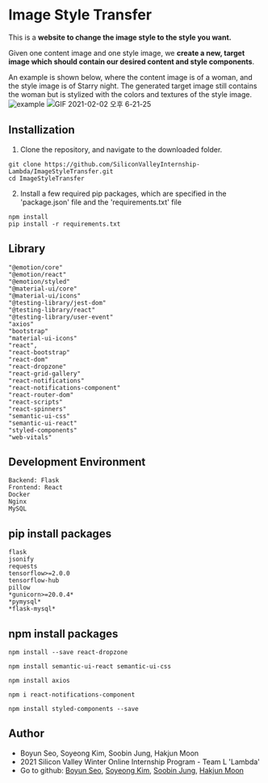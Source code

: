 # Image Style Transfer

This is a <b>website to change the image style to the style you want.</b>

Given one content image and one style image, we <b>create a new, target image which should contain our desired content and style components</b>.

An example is shown below, where the content image is of a woman, and the style image is of Starry night. The generated target image still contains the woman but is stylized with the colors and textures of the style image.
![example](https://user-images.githubusercontent.com/44187125/105284787-82d4d200-5bf6-11eb-9b5e-51e74c648f91.JPG)
![GIF 2021-02-02 오후 6-21-25](https://user-images.githubusercontent.com/50094131/106579697-54ef7600-6584-11eb-89cc-fd4268bde665.gif)
## Installization

1. Clone the repository, and navigate to the downloaded folder.
```
git clone https://github.com/SiliconValleyInternship-Lambda/ImageStyleTransfer.git
cd ImageStyleTransfer
```

2. Install a few required pip packages, which are specified in the 'package.json' file and the 'requirements.txt' file 
```
npm install
pip install -r requirements.txt
```

## Library
```
"@emotion/core"
"@emotion/react"
"@emotion/styled"
"@material-ui/core"
"@material-ui/icons"
"@testing-library/jest-dom"
"@testing-library/react"
"@testing-library/user-event"
"axios"
"bootstrap"
"material-ui-icons"
"react",
"react-bootstrap"
"react-dom"
"react-dropzone"
"react-grid-gallery"
"react-notifications"
"react-notifications-component"
"react-router-dom"
"react-scripts"
"react-spinners"
"semantic-ui-css"
"semantic-ui-react"
"styled-components"
"web-vitals"
```

## Development Environment
```
Backend: Flask
Frontend: React
Docker
Nginx
MySQL
```

## pip install packages
```
flask
jsonify
requests
tensorflow>=2.0.0
tensorflow-hub
pillow
*gunicorn>=20.0.4*
*pymysql*
*flask-mysql*
```

## npm install packages
```
npm install --save react-dropzone
```
```
npm install semantic-ui-react semantic-ui-css
```
```
npm install axios
```
```
npm i react-notifications-component
```
```
npm install styled-components --save
```

## Author
- Boyun Seo, Soyeong Kim, Soobin Jung, Hakjun Moon
- 2021 Silicon Valley Winter Online Internship Program - Team L 'Lambda'
- Go to github: [Boyun Seo](https://github.com/boyuuuun),   [Soyeong Kim](https://github.com/kimsoyeong),   [Soobin Jung](https://github.com/SoobinJung1013),   [Hakjun Moon](https://github.com/MHJworld)
